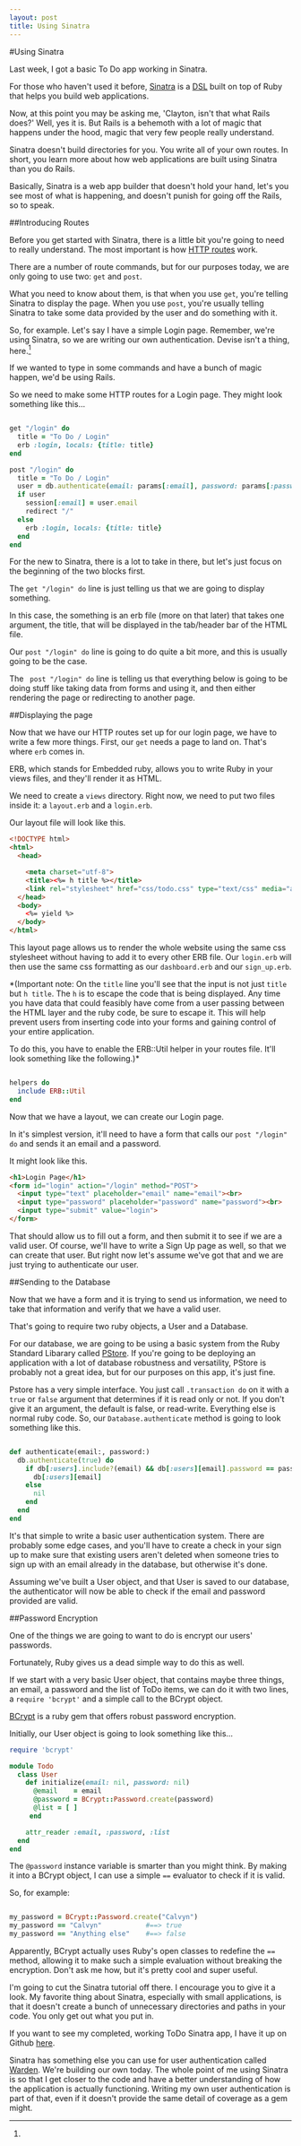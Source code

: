 ```yaml
---
layout: post
title: Using Sinatra
---
```


#Using Sinatra

Last week, I got a basic To Do app working in Sinatra. 

For those who haven't used it before, [Sinatra](http://www.sinatrarb.com/) is a [DSL](http://en.wikipedia.org/wiki/Domain-specific_language) built on top of Ruby that helps you build web applications.

Now, at this point you may be asking me, 'Clayton, isn't that what Rails does?' Well, yes it is. But Rails is a behemoth with a lot of magic that happens under the hood, magic that very few people really understand.

Sinatra doesn't build directories for you. You write all of your own routes. In short, you learn more about how web applications are built using Sinatra than you do Rails.

Basically, Sinatra is a web app builder that doesn't hold your hand, let's you see most of what is happening, and doesn't punish for going off the Rails, so to speak.

##Introducing Routes

Before you get started with Sinatra, there is a little bit you're going to need to really understand. The most important is how [HTTP routes](http://www.sinatrarb.com/intro.html) work.

There are a number of route commands, but for our purposes today, we are only going to use two: `get` and `post`.

What you need to know about them, is that when you use `get`, you're telling Sinatra to display the page. When you use `post`, you're usually telling Sinatra to take some data provided by the user and do something with it.

So, for example. Let's say I have a simple Login page. Remember, we're using Sinatra, so we are writing our own authentication. Devise isn't a thing, here.[^1] 

If we wanted to type in some commands and have a bunch of magic happen, we'd be using Rails.

So we need to make some HTTP routes for a Login page. They might look something like this...

```ruby

get "/login" do
  title = "To Do / Login"
  erb :login, locals: {title: title}
end

post "/login" do
  title = "To Do / Login"
  user = db.authenticate(email: params[:email], password: params[:password])
  if user
    session[:email] = user.email
    redirect "/"
  else
    erb :login, locals: {title: title}
  end
end

```

For the new to Sinatra, there is a lot to take in there, but let's just focus on the beginning of the two blocks first.

The <code>get "/login" do</code> line is just telling us that we are going to display something.

In this case, the something is an erb file (more on that later) that takes one argument, the title, that will be displayed in the tab/header bar of the HTML file.

Our <code>post "/login" do</code> line is going to do quite a bit more, and this is usually going to be the case.

The <code> post "/login" do</code> line is telling us that everything below is going to be doing stuff like taking data from forms and using it, and then either rendering the page or redirecting to another page.

##Displaying the page

Now that we have our HTTP routes set up for our login page, we have to write a few more things. First, our `get` needs a page to land on. That's where `erb` comes in.

ERB, which stands for Embedded ruby, allows you to write Ruby in your views files, and they'll render it as HTML.

We need to create a `views` directory. Right now, we need to put two files inside it: a `layout.erb` and a `login.erb`.

Our layout file will look like this.

```html
<!DOCTYPE html>
<html>
  <head>

    <meta charset="utf-8">
    <title><%= h title %></title>
    <link rel="stylesheet" href="css/todo.css" type="text/css" media="all" charset="utf-8">
  </head>
  <body>
    <%= yield %>
  </body>
</html>

```

This layout page allows us to render the whole website using the same css stylesheet without having to add it to every other ERB file. Our `login.erb` will then use the same css formatting as our `dashboard.erb` and our `sign_up.erb`.

*(Important note: On the `title` line you'll see that the input is not just `title` but `h title`. The `h` is to escape the code that is being displayed. Any time you have data that could feasibly have come from a user passing between the HTML layer and the ruby code, be sure to escape it. This will help prevent users from inserting code into your forms and gaining control of your entire application.

To do this, you have to enable the ERB::Util helper in your routes file. It'll look something like the following.)*

```ruby

helpers do
  include ERB::Util
end

```

Now that we have a layout, we can create our Login page.

In it's simplest version, it'll need to have a form that calls our `post "/login" do` and sends it an email and a password.

It might look like this.

```html
<h1>Login Page</h1>
<form id="login" action="/login" method="POST">
  <input type="text" placeholder="email" name="email"><br>
  <input type="password" placeholder="password" name="password"><br>
  <input type="submit" value="login">
</form>
```

That should allow us to fill out a form, and then submit it to see if we are a valid user. Of course, we'll have to write a Sign Up page as well, so that we can create that user. But right now let's assume we've got that and we are just trying to authenticate our user.

##Sending to the Database

Now that we have a form and it is trying to send us information, we need to take that information and verify that we have a valid user.

That's going to require two ruby objects, a User and a Database. 

For our database, we are going to be using a basic system from the Ruby Standard Libarary called [PStore](http://ruby-doc.org/stdlib-2.2.2/libdoc/pstore/rdoc/PStore.html). If you're going to be deploying an application with a lot of database robustness and versatility, PStore is probably not a great idea, but for our purposes on this app, it's just fine.

Pstore has a very simple interface. You just call `.transaction do` on it with a `true` or `false` argument that determines if it is read only or not. If you don't give it an argument, the default is false, or read-write. Everything else is normal ruby code. So, our `Database.authenticate` method is going to look something like this.

```ruby

def authenticate(email:, password:)
  db.authenticate(true) do
    if db[:users].include?(email) && db[:users][email].password == password
      db[:users][email]
    else
      nil
    end
  end
end

```
It's that simple to write a basic user authentication system. There are probably some edge cases, and you'll have to create a check in your sign up to make sure that existing users aren't deleted when someone tries to sign up with an email already in the database, but otherwise it's done.

Assuming we've built a User object, and that User is saved to our database, the authenticator will now be able to check if the email and password provided are valid.

##Password Encryption

One of the things we are going to want to do is encrypt our users' passwords. 

Fortunately, Ruby gives us a dead simple way to do this as well.

If we start with a very basic User object, that contains maybe three things, an email, a password and the list of ToDo items, we can do it with two lines, a `require 'bcrypt'` and a simple call to the BCrypt object.

[BCrypt](https://github.com/codahale/bcrypt-ruby) is a ruby gem that offers robust password encryption.

Initially, our User object is going to look something like this...

```ruby
require 'bcrypt'

module Todo
  class User
    def initialize(email: nil, password: nil)
      @email    = email
      @password = BCrypt::Password.create(password)
      @list = [ ]
     end

    attr_reader :email, :password, :list
  end
end

```

The `@password` instance variable is smarter than you might think. By making it into a BCrypt object, I can use a simple `==` evaluator to check if it is valid.

So, for example:

```ruby

my_password = BCrypt::Password.create("Calvyn")
my_password == "Calvyn"           #==> true
my_password == "Anything else"    #==> false

```
Apparently, BCrypt actually uses Ruby's open classes to redefine the `==` method, allowing it to make such a simple evaluation without breaking the encryption. Don't ask me how, but it's pretty cool and super useful.

I'm going to cut the Sinatra tutorial off there. I encourage you to give it a look. My favorite thing about Sinatra, especially with small applications, is that it doesn't create a bunch of unnecessary directories and paths in your code. You only get out what you put in.

If you want to see my completed, working ToDo Sinatra app, I have it up on Github [here](https://github.com/Calvyn82/todo).

[^1]: 
Sinatra has something else you can use for user authentication called [Warden](https://github.com/jsmestad/sinatra_warden). We're building our own today. The whole point of me using Sinatra is so that I get closer to the code and have a better understanding of how the application is actually functioning. Writing my own user authentication is part of that, even if it doesn't provide the same detail of coverage as a gem might.
